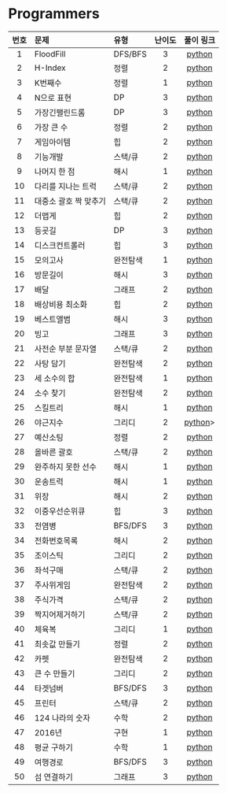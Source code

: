 
# Programmers

| 번호 |  문제  | 유형   |         난이도          |        풀이 링크         |
|:---:	|:---	|:---	|:--:|:---:|
|1|FloodFill|DFS/BFS| 3 | <a href="FloodFill.ipynb">python</a>||
|2|H-Index|정렬|2| <a href="H-Index.ipynb">python</a>|
|3|K번째수|정렬|1| <a href="K번째수.ipynb">python</a>|
|4|N으로 표현|DP|3| <a href="N으로 표현_.ipynb">python</a>|
|5|가장긴팰린드롬|DP|3| <a href="가장긴팰린드롬.ipynb">python</a>|
|6|가장 큰 수|정렬|2| <a href="가장큰수.ipynb">python</a>|
|7|게임아이템|힙|2| <a href="게임아이템_.ipynb">python</a>|
|8|기능개발|스택/큐|2| <a href="기능개발_.ipynb">python</a>|
|9|나머지 한 점|해시|1| <a href="나머지 한 점.ipynb">python</a>|
|10|다리를 지나는 트럭|스택/큐|2| <a href="다리를 지나는 트럭.ipynb">python</a>|
|11|대중소 괄호 짝 맞추기|스택/큐|2| <a href="대중소 괄호 짝 맞추기.ipynb">python</a>|
|12|더맵게|힙|2| <a href="더맵게.ipynb">python</a>|
|13|등굣길|DP|3| <a href="등굣길.ipynb">python</a>|
|14|디스크컨트롤러|힙|3| <a href="디스크컨트롤러.ipynb">python</a>|
|15|모의고사|완전탐색|1| <a href="모의고사.ipynb">python</a>|
|16|방문길이|해시|3| <a href="방문길이.ipynb">python</a>|
|17|배달|그래프|2| <a href="배달.ipynb">python</a>|
|18|배상비용 최소화|힙|2| <a href="배상비용최소화.ipynb">python</a>|
|19|베스트앨범|해시|3| <a href="베스트앨범.ipynb">python</a>|
|20|빙고|그래프|3| <a href="빙고.ipynb">python</a>|
|21|사전순 부분 문자열|스택/큐|2| <a href="사전순 부분 문자열.ipynb">python</a>|
|22|사탕 담기|완전탐색|2| <a href="사탕 담기.ipynb">python</a>|
|23|세 소수의 합|완전탐색|1| <a href="세 소수의 합.ipynb">python</a>|
|24|소수 찾기|완전탐색|2| <a href="소수 찾기.ipynb">python</a>|
|25|스킬트리|해시|1| <a href="">python</a>|
|26|야근지수|그리디|2| <a href="야근지수.ipynb">python</a>>|
|27|예산소팅|정렬|2| <a href="예산소팅.ipynb">python</a>|
|28|올바른 괄호|스택/큐|2| <a href="올바른 괄호.ipynb">python</a>|
|29|완주하지 못한 선수|해시|1| <a href="">python</a>|
|30|운송트럭|해시|1| <a href="">python</a>|
|31|위장|해시|2| <a href="위장_.ipynb">python</a>|
|32|이중우선순위큐|힙|3| <a href="이중우선순위큐.ipynb">python</a>|
|33|전염병|BFS/DFS|3| <a href="전염병.ipynb">python</a>|
|34|전화번호목록|해시|2| <a href="전화번호목록.ipynb">python</a>|
|35|조이스틱|그리디|2| <a href="조이스틱_.ipynb">python</a>|
|36|좌석구매|스택/큐|2|<a href="좌석구매.ipynb">python</a>|
|37|주사위게임|완전탐색|2| <a href="주사위게임.ipynb">python</a>|
|38|주식가격|스택/큐|2| <a href="주식가격.ipynb">python</a>|
|39|짝지어제거하기|스택/큐|2| <a href="짝지어제거하기.ipynb">python</a>|
|40|체육복|그리디|1|<a href="체육복.ipynb">python</a>|
|41|최솟값 만들기|정렬|2| <a href="최솟값 만들기.ipynb">python</a>|
|42|카펫|완전탐색|2| <a href="카펫.ipynb">python</a>|
|43|큰 수 만들기|그리디|2| <a href="큰 수 만들기.ipynb">python</a>|
|44|타겟넘버|BFS/DFS|3| <a href="타겟넘버.ipynb">python</a>|
|45|프린터|스택/큐|2| <a href="프린터.ipynb">python</a>|
|46|124 나라의 숫자|수학|2| <a href="">python</a>|
|47|2016년|구현|1| <a href="">python</a>|
|48|평균 구하기|수학|1|<a href="">python</a> |
|49|여행경로|BFS/DFS|3|<a href="여행경로.ipynb">python</a> |
|50|섬 연결하기|그래프|3|<a href="섬 연결하기.ipynb">python</a>|



